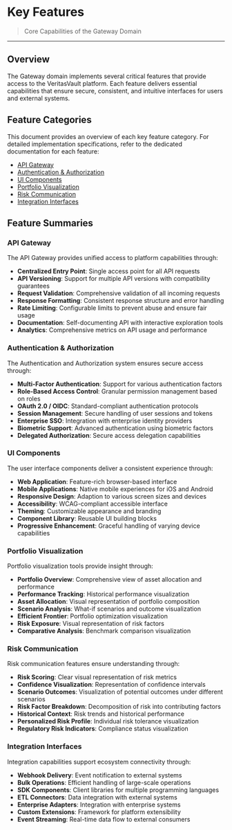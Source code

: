 # Key Features

> Core Capabilities of the Gateway Domain

---

## Overview

The Gateway domain implements several critical features that provide access to the VeritasVault platform. Each feature delivers essential capabilities that ensure secure, consistent, and intuitive interfaces for users and external systems.

## Feature Categories

This document provides an overview of each key feature category. For detailed implementation specifications, refer to the dedicated documentation for each feature:

* [API Gateway](./features/api-gateway.md)
* [Authentication & Authorization](./features/authentication-authorization.md)
* [UI Components](./features/ui-components.md)
* [Portfolio Visualization](./features/portfolio-visualization.md)
* [Risk Communication](./features/risk-communication.md)
* [Integration Interfaces](./features/integration-interfaces.md)

## Feature Summaries

### API Gateway

The API Gateway provides unified access to platform capabilities through:

* **Centralized Entry Point**: Single access point for all API requests
* **API Versioning**: Support for multiple API versions with compatibility guarantees
* **Request Validation**: Comprehensive validation of all incoming requests
* **Response Formatting**: Consistent response structure and error handling
* **Rate Limiting**: Configurable limits to prevent abuse and ensure fair usage
* **Documentation**: Self-documenting API with interactive exploration tools
* **Analytics**: Comprehensive metrics on API usage and performance

### Authentication & Authorization

The Authentication and Authorization system ensures secure access through:

* **Multi-Factor Authentication**: Support for various authentication factors
* **Role-Based Access Control**: Granular permission management based on roles
* **OAuth 2.0 / OIDC**: Standard-compliant authentication protocols
* **Session Management**: Secure handling of user sessions and tokens
* **Enterprise SSO**: Integration with enterprise identity providers
* **Biometric Support**: Advanced authentication using biometric factors
* **Delegated Authorization**: Secure access delegation capabilities

### UI Components

The user interface components deliver a consistent experience through:

* **Web Application**: Feature-rich browser-based interface
* **Mobile Applications**: Native mobile experiences for iOS and Android
* **Responsive Design**: Adaption to various screen sizes and devices
* **Accessibility**: WCAG-compliant accessible interface
* **Theming**: Customizable appearance and branding
* **Component Library**: Reusable UI building blocks
* **Progressive Enhancement**: Graceful handling of varying device capabilities

### Portfolio Visualization

Portfolio visualization tools provide insight through:

* **Portfolio Overview**: Comprehensive view of asset allocation and performance
* **Performance Tracking**: Historical performance visualization
* **Asset Allocation**: Visual representation of portfolio composition
* **Scenario Analysis**: What-if scenarios and outcome visualization
* **Efficient Frontier**: Portfolio optimization visualization
* **Risk Exposure**: Visual representation of risk factors
* **Comparative Analysis**: Benchmark comparison visualization

### Risk Communication

Risk communication features ensure understanding through:

* **Risk Scoring**: Clear visual representation of risk metrics
* **Confidence Visualization**: Representation of confidence intervals
* **Scenario Outcomes**: Visualization of potential outcomes under different scenarios
* **Risk Factor Breakdown**: Decomposition of risk into contributing factors
* **Historical Context**: Risk trends and historical performance
* **Personalized Risk Profile**: Individual risk tolerance visualization
* **Regulatory Risk Indicators**: Compliance status visualization

### Integration Interfaces

Integration capabilities support ecosystem connectivity through:

* **Webhook Delivery**: Event notification to external systems
* **Bulk Operations**: Efficient handling of large-scale operations
* **SDK Components**: Client libraries for multiple programming languages
* **ETL Connectors**: Data integration with external systems
* **Enterprise Adapters**: Integration with enterprise systems
* **Custom Extensions**: Framework for platform extensibility
* **Event Streaming**: Real-time data flow to external consumers
